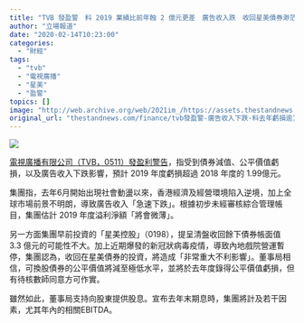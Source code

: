 ```yaml
---
title: "TVB 發盈警　料 2019 業績比前年蝕 2 億元更差　廣告收入跌　收回星美債券渺茫"
author: "立場報道"
date: "2020-02-14T10:23:00"
categories:
  - "財經"
tags:
  - "tvb"
  - "電視廣播"
  - "星美"
  - "盈警"
topics: []
image: "http://web.archive.org/web/2021im_/https://assets.thestandnews.com/media/photos/17192528_10154932922896422_6045714102313755832_o_4ih7H.png"
original_url: "thestandnews.com/finance/tvb發盈警-廣告收入下跌-料去年虧損逾1-99億元"
---
```

![](http://web.archive.org/web/2021im_/https://assets.thestandnews.com/media/photos/17192528_10154932922896422_6045714102313755832_o_4ih7H.png)

[電視廣播有限公司（TVB，0511）發盈利警告](http://web.archive.org/web/20211229132541/https://www1.hkexnews.hk/listedco/listconews/sehk/2020/0214/2020021400102_c.pdf?fbclid=IwAR0UCDZiRuB8v1FWup_9lF7NlH_N_VMVbM9ICOPp_9Ggi5P8pQHab07HrHE)，指受到債券減值、公平價值虧損，以及廣告收入下跌影響，預計 2019 年度虧損超過 2018 年度的 1.99億元。

集團指，去年6月開始出現社會動盪以來，香港經濟及經營環境陷入逆境，加上全球市場前景不明朗，導致廣告收入「急速下跌」。根據初步未經審核綜合管理帳目，集團估計 2019 年度溢利淨額「將會微薄」。

另一方面集團早前投資的「星美控股」（0198），提呈清盤收回餘下債券帳面值 3.3 億元的可能性不大。加上近期爆發的新冠狀病毒疫情，導致內地戲院營運暫停，集團認為，收回在星美債券的投資，將造成「非常重大不利影響」。董事局相信，可換股債券的公平價值將減至極低水平，並將於去年度錄得公平價值虧損，但有待核數師同意方可作實。

雖然如此，董事局支持向股東提供股息。宣布去年末期息時，集團將計及若干因素，尤其年內的相關EBITDA。